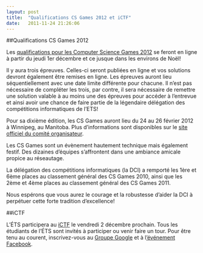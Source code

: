```yaml
---
layout: post
title:  "Qualifications CS Games 2012 et iCTF"
date:   2011-11-24 21:26:06
---
```


##Qualifications CS Games 2012

Les [qualifications pour les Computer Science Games 2012](https://dciets.com/evenements/cs-games-2012) se feront en ligne à partir du jeudi 1er décembre et ce jusque dans les environs de Noël!

Il y aura trois épreuves. Celles-ci seront publiées en ligne et vos solutions devront également être remises en ligne. Les épreuves auront lieu séquentiellement avec une date limite différente pour chacune. Il n’est pas nécessaire de compléter les trois, par contre, il sera nécessaire de remettre une solution valable à au moins une des épreuves pour accéder à l’entrevue et ainsi avoir une chance de faire partie de la légendaire délégation des compétitions informatiques de l’ETS!

Pour sa dixième édition, les CS Games auront lieu du 24 au 26 février 2012 à Winnipeg, au Manitoba. Plus d’informations sont disponibles sur le [site officiel du comité organisateur](http://www.csgames.org/2012/).

Les CS Games sont un évènement hautement technique mais également festif. Des dizaines d’équipes s’affrontent dans une ambiance amicale propice au réseautage.

La délégation des compétitions informatiques (la DCI) a remporté les 1ère et 6ème places au classement général des CS Games 2010, ainsi que les 2ème et 4ème places au classement général des CS Games 2011.

Nous espérons que vous aurez le courage et la robustesse d’aider la DCI à perpétuer cette forte tradition d’excellence!

##iCTF

L’ÉTS participera au [iCTF](http://ictf.cs.ucsb.edu/) le vendredi 2 décembre prochain. Tous les étudiants de l’ÉTS sont invités à participer ou venir faire un tour. Pour être tenu au courent, inscrivez-vous au [Groupe Google](http://groups.google.com/group/dci_groupies_ictf_2012) et à l[’événement Facebook](https://www.facebook.com/events/316122228413215/).